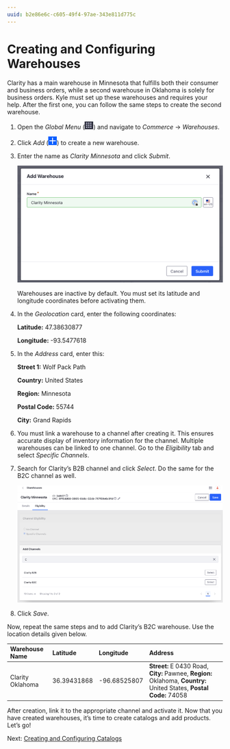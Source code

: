 ```yaml
---
uuid: b2e86e6c-c605-49f4-97ae-343e811d775c
---
```

# Creating and Configuring Warehouses

Clarity has a main warehouse in Minnesota that fulfills both their consumer and business orders, while a second warehouse in Oklahoma is solely for business orders. Kyle must set up these warehouses and requires your help. After the first one, you can follow the same steps to create the second warehouse. 

1. Open the *Global Menu* (![Global Menu](../../images/icon-applications-menu.png)) and navigate to *Commerce* &rarr; *Warehouses*.

1. Click *Add* (![Add](../../images/icon-add.png)) to create a new warehouse.

1. Enter the name as *Clarity Minnesota* and click *Submit*. 

   ![Enter a name for the warehouse.](./creating-and-configuring-warehouses/images/01.png)

   Warehouses are inactive by default. You must set its latitude and longitude coordinates before activating them. 

1. In the *Geolocation* card, enter the following coordinates:

   **Latitude:** 47.38630877

   **Longitude:** -93.5477618

1. In the *Address* card, enter this:

   **Street 1:** Wolf Pack Path

   **Country:** United States

   **Region:** Minnesota

   **Postal Code:** 55744

   **City:** Grand Rapids

1. You must link a warehouse to a channel after creating it. This ensures accurate display of inventory information for the channel. Multiple warehouses can be linked to one channel. Go to the *Eligibility* tab and select *Specific Channels*.

1. Search for Clarity’s B2B channel and click *Select*. Do the same for the B2C channel as well.

   ![Link the B2B warehouse to the B2B channel.](./creating-and-configuring-warehouses/images/02.png)

1. Click *Save*.

Now, repeat the same steps and to add Clarity’s B2C warehouse. Use the location details given below.

| Warehouse Name   | Latitude    | Longitude    | Address                                                                                                             |
| :--------------- | :---------- | :----------- | :------------------------------------------------------------------------------------------------------------------ |
| Clarity Oklahoma | 36.39431868 | -96.68525807 | **Street:** E 0430 Road, **City:** Pawnee, **Region:** Oklahoma, **Country:** United States, **Postal Code:** 74058 |

After creation, link it to the appropriate channel and activate it. Now that you have created warehouses, it’s time to create catalogs and add products. Let’s go!

Next: [Creating and Configuring Catalogs](./creating-and-configuring-catalogs.md)
